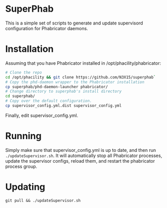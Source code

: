 # SuperPhab

This is a simple set of scripts to generate and update supervisord configuration for Phabricator daemons.

# Installation

Assuming that you have Phabricator installed in /opt/phacility/phabricator:

```bash
# Clone the repo
cd /opt/phacility && git clone https://github.com/N3X15/superphab`
# Copy the phd-daemon wrapper to the Phabricator installation
cp superphab/phd-daemon-launcher phabricator/
# Change directory to superphab's install directory
cd superphab/
# Copy over the default configuration.
cp supervisor_config.yml.dist supervisor_config.yml
```

Finally, edit supervisor_config.yml.

# Running

Simply make sure that supervisor_config.yml is up to date, and then run `./updateSupervisor.sh`.  It will automatically stop all Phabricator processes, update the supervisor configs, reload them, and restart the phabricator process group.

# Updating

`git pull && ./updateSupervisor.sh`
